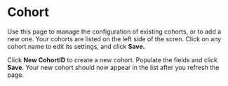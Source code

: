# Cohort

Use this page to manage the configuration of existing cohorts, or to add a new one. Your cohorts are listed on the left side of the scren. Click on any cohort name to edit its settings, and click **Save.**

Click **New CohortID** to create a new cohort. Populate the fields and click **Save**. Your new cohort should now appear in the list after you refresh the page.

